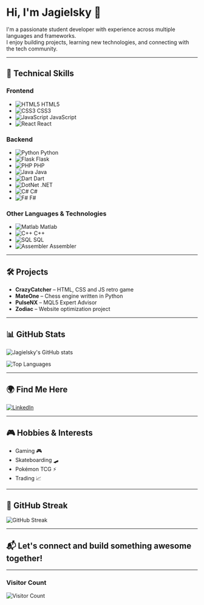 # Hi, I'm Jagielsky 👋

I'm a passionate student developer with experience across multiple languages and frameworks.  
I enjoy building projects, learning new technologies, and connecting with the tech community.

---

## 🚀 Technical Skills

### Frontend
- ![HTML5](https://raw.githubusercontent.com/devicons/devicon/master/icons/html5/html5-original.svg) HTML5  
- ![CSS3](https://raw.githubusercontent.com/devicons/devicon/master/icons/css3/css3-original.svg) CSS3  
- ![JavaScript](https://raw.githubusercontent.com/devicons/devicon/master/icons/javascript/javascript-original.svg) JavaScript  
- ![React](https://raw.githubusercontent.com/devicons/devicon/master/icons/react/react-original.svg) React

### Backend
- ![Python](https://raw.githubusercontent.com/devicons/devicon/master/icons/python/python-original.svg) Python  
- ![Flask](https://raw.githubusercontent.com/devicons/devicon/master/icons/flask/flask-original.svg) Flask  
- ![PHP](https://raw.githubusercontent.com/devicons/devicon/master/icons/php/php-original.svg) PHP  
- ![Java](https://raw.githubusercontent.com/devicons/devicon/master/icons/java/java-original.svg) Java  
- ![Dart](https://raw.githubusercontent.com/devicons/devicon/master/icons/dart/dart-original.svg) Dart  
- ![DotNet](https://raw.githubusercontent.com/devicons/devicon/master/icons/dot-net/dot-net-original.svg) .NET  
- ![C#](https://raw.githubusercontent.com/devicons/devicon/master/icons/csharp/csharp-original.svg) C#  
- ![F#](https://raw.githubusercontent.com/devicons/devicon/master/icons/fsharp/fsharp-original.svg) F#

### Other Languages & Technologies
- ![Matlab](https://raw.githubusercontent.com/devicons/devicon/master/icons/matlab/matlab-original.svg) Matlab  
- ![C++](https://raw.githubusercontent.com/devicons/devicon/master/icons/cplusplus/cplusplus-original.svg) C++  
- ![SQL](https://raw.githubusercontent.com/devicons/devicon/master/icons/mysql/mysql-original.svg) SQL  
- ![Assembler](https://raw.githubusercontent.com/devicons/devicon/master/icons/assembly/assembly-original.svg) Assembler

---

## 🛠️ Projects

- **CrazyCatcher** – HTML, CSS and JS retro game  
- **MateOne** – Chess engine written in Python  
- **PulseNX** – MQL5 Expert Advisor  
- **Zodiac** – Website optimization project  

---

## 📊 GitHub Stats

![Jagielsky's GitHub stats](https://github-readme-stats.vercel.app/api?username=jagielsky&show_icons=true&theme=radical)

![Top Languages](https://github-readme-stats.vercel.app/api/top-langs/?username=jagielsky&layout=compact&theme=radical)

---

## 🌍 Find Me Here

[![LinkedIn](https://img.shields.io/badge/LinkedIn-%230077B5.svg?style=for-the-badge&logo=linkedin&logoColor=white)](https://www.linkedin.com/in/jagielsky/)

---

## 🎮 Hobbies & Interests

- Gaming 🎮  
- Skateboarding 🛹  
- Pokémon TCG ⚡  
- Trading 📈  

---

## 📅 GitHub Streak

![GitHub Streak](https://github-readme-streak-stats.herokuapp.com/?user=jagielsky&theme=radical)

---

## 📬 Let's connect and build something awesome together!

---

### Visitor Count

![Visitor Count](https://profile-counter.glitch.me/jagielsky/count.svg)
